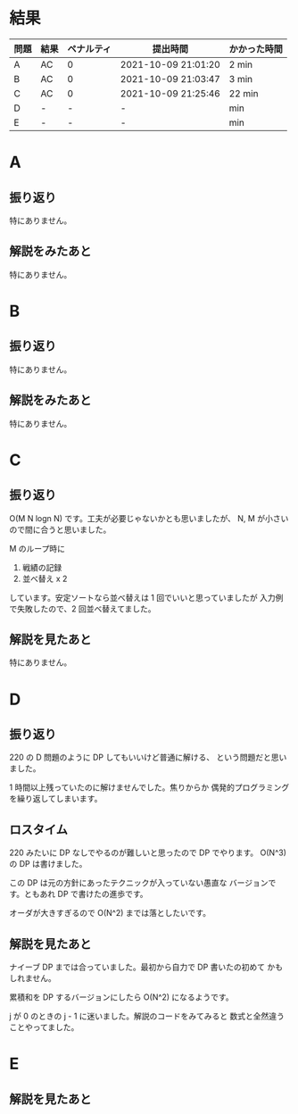 # 結果

| 問題 | 結果 | ペナルティ | 提出時間            | かかった時間 |
|------|------|------------|---------------------|--------------|
| A    | AC   |          0 | 2021-10-09 21:01:20 | 2 min        |
| B    | AC   |          0 | 2021-10-09 21:03:47 | 3 min        |
| C    | AC   |          0 | 2021-10-09 21:25:46 | 22 min       |
| D    | -    |          - | -                   |     min      |
| E    | -    |          - | -                   |     min      |

# A

## 振り返り

特にありません。

## 解説をみたあと

特にありません。

# B

## 振り返り

特にありません。

## 解説をみたあと

特にありません。

# C

## 振り返り

O(M N logn N) です。工夫が必要じゃないかとも思いましたが、
N, M が小さいので間に合うと思いました。

M のループ時に

1. 戦績の記録
2. 並べ替え x 2

しています。安定ソートなら並べ替えは 1 回でいいと思っていましたが
入力例で失敗したので、2 回並べ替えてました。

## 解説を見たあと

特にありません。

# D

## 振り返り

220 の D 問題のように DP してもいいけど普通に解ける、
という問題だと思いました。

1 時間以上残っていたのに解けませんでした。焦りからか
偶発的プログラミングを繰り返してしまいます。

## ロスタイム

220 みたいに DP なしでやるのが難しいと思ったので DP でやります。
O(N^3) の DP は書けました。

この DP は元の方針にあったテクニックが入っていない愚直な
バージョンです。ともあれ DP で書けたの進歩です。

オーダが大きすぎるので O(N^2) までは落としたいです。

## 解説を見たあと

ナイーブ DP までは合っていました。最初から自力で DP 書いたの初めて
かもしれません。

累積和を DP するバージョンにしたら O(N^2) になるようです。

j が 0 のときの j - 1 に迷いました。解説のコードをみてみると
数式と全然違うことやってました。

# E

## 解説を見たあと

